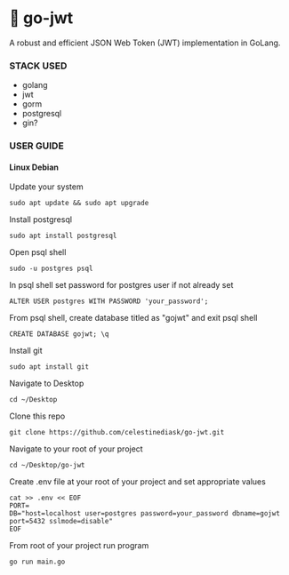 # 🔐 go-jwt
 A robust and efficient JSON Web Token (JWT) implementation in GoLang.
### STACK USED
- golang  
- jwt  
- gorm  
- postgresql  
- gin?
### USER GUIDE
#### Linux Debian
Update your system
```
sudo apt update && sudo apt upgrade
```
Install postgresql
```
sudo apt install postgresql
```
Open psql shell
```
sudo -u postgres psql
```
In psql shell set password for postgres user if not already set
```
ALTER USER postgres WITH PASSWORD 'your_password';
```
From psql shell, create database titled as "gojwt" and exit psql shell
```
CREATE DATABASE gojwt; \q
```
Install git
```
sudo apt install git
```
Navigate to Desktop
```
cd ~/Desktop
```
Clone this repo
```
git clone https://github.com/celestinediask/go-jwt.git
```
Navigate to your root of your project
```
cd ~/Desktop/go-jwt
```
Create .env file at your root of your project and set appropriate values
```
cat >> .env << EOF
PORT=
DB="host=localhost user=postgres password=your_password dbname=gojwt port=5432 sslmode=disable"
EOF
```
From root of your project run program
```
go run main.go
```
